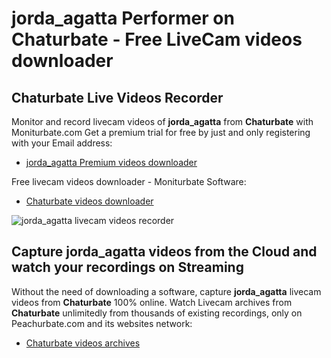 # jorda_agatta Performer on Chaturbate - Free LiveCam videos downloader

## Chaturbate Live Videos Recorder

Monitor and record livecam videos of **jorda_agatta** from **Chaturbate** with Moniturbate.com
Get a premium trial for free by just and only registering with your Email address:
* [jorda_agatta Premium videos downloader](https://moniturbate.com/request-demo-licence-key.html)

Free livecam videos downloader - Moniturbate Software:
* [Chaturbate videos downloader](https://moniturbate.com/moniturbate-download-software.html)

![jorda_agatta livecam videos recorder](https://peachurnet.com/templates/moniturbate-software.png)


## Capture jorda_agatta videos from the Cloud and watch your recordings on Streaming

Without the need of downloading a software, capture **jorda_agatta** livecam videos from **Chaturbate** 100% online.
Watch Livecam archives from **Chaturbate** unlimitedly from thousands of existing recordings, only on Peachurbate.com and its websites network:
* [Chaturbate videos archives](https://peachurnet.com/)